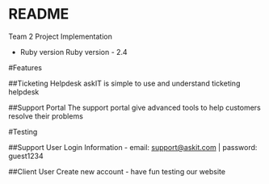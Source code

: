 # README

Team 2 Project Implementation

* Ruby version
Ruby version - 2.4


#Features

##Ticketing Helpdesk
askIT is simple to use and understand ticketing helpdesk

##Support Portal
The support portal give advanced tools to help customers resolve their problems

#Testing

##Support User
Login Information - email: support@askit.com | password: guest1234

##Client User
Create new account - have fun testing our website

